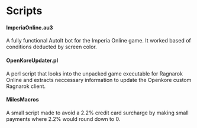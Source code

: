 # Scripts
#### ImperiaOnline.au3
A fully functional AutoIt bot for the Imperia Online game. It worked based of conditions deducted by screen color.

#### OpenKoreUpdater.pl
A perl script that looks into the unpacked game executable for Ragnarok Online and extracts neccessary information to update the Openkore custom Ragnarok client.

#### MilesMacros
A small script made to avoid a 2.2% credit card surcharge by making small payments where 2.2% would round down to 0.
